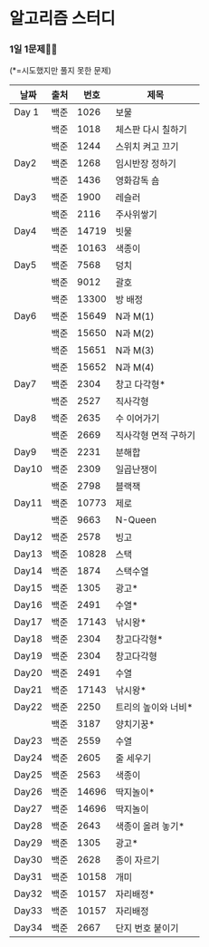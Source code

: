 # 알고리즘 스터디

### 1일 1문제💪🧠

(*=시도했지만 풀지 못한 문제)

| 날짜  | 출처 | 번호  | 제목                 |
| ----- | ---- | ----- | -------------------- |
| Day 1 | 백준 | 1026  | 보물                 |
|       | 백준 | 1018  | 체스판 다시 칠하기   |
|       | 백준 | 1244  | 스위치 켜고 끄기     |
| Day2  | 백준 | 1268  | 임시반장 정하기      |
|       | 백준 | 1436  | 영화감독 숌          |
| Day3  | 백준 | 1900  | 레슬러               |
|       | 백준 | 2116  | 주사위쌓기           |
| Day4  | 백준 | 14719 | 빗물                 |
|       | 백준 | 10163 | 색종이               |
| Day5  | 백준 | 7568  | 덩치                 |
|       | 백준 | 9012  | 괄호                 |
|       | 백준 | 13300 | 방 배정              |
| Day6  | 백준 | 15649 | N과 M(1)             |
|       | 백준 | 15650 | N과 M(2)             |
|       | 백준 | 15651 | N과 M(3)             |
|       | 백준 | 15652 | N과 M(4)             |
| Day7  | 백준 | 2304  | 창고 다각형*         |
|       | 백준 | 2527  | 직사각형             |
| Day8  | 백준 | 2635  | 수 이어가기          |
|       | 백준 | 2669  | 직사각형 면적 구하기 |
| Day9  | 백준 | 2231  | 분해합               |
| Day10 | 백준 | 2309  | 일곱난쟁이           |
|       | 백준 | 2798  | 블랙잭               |
| Day11 | 백준 | 10773 | 제로                 |
|       | 백준 | 9663  | N-Queen              |
| Day12 | 백준 | 2578  | 빙고                 |
| Day13 | 백준 | 10828 | 스택                 |
| Day14 | 백준 | 1874  | 스택수열             |
| Day15 | 백준 | 1305  | 광고*                |
| Day16 | 백준 | 2491  | 수열*                |
| Day17 | 백준 | 17143 | 낚시왕*              |
| Day18 | 백준 | 2304  | 창고다각형*          |
| Day19 | 백준 | 2304  | 창고다각형           |
| Day20 | 백준 | 2491  | 수열                 |
| Day21 | 백준 | 17143 | 낚시왕*              |
| Day22 | 백준 | 2250  | 트리의 높이와 너비*  |
|       | 백준 | 3187  | 양치기꿍*            |
| Day23 | 백준 | 2559  | 수열                 |
| Day24 | 백준 | 2605  | 줄 세우기            |
| Day25 | 백준 | 2563  | 색종이               |
| Day26 | 백준 | 14696 | 딱지놀이*            |
| Day27 | 백준 | 14696 | 딱지놀이             |
| Day28 | 백준 | 2643  | 색종이 올려 놓기*    |
| Day29 | 백준 | 1305  | 광고*                |
| Day30 | 백준 | 2628  | 종이 자르기          |
| Day31 | 백준 | 10158 | 개미                 |
| Day32 | 백준 | 10157 | 자리배정*            |
| Day33 | 백준 | 10157 | 자리배정             |
| Day34 | 백준 | 2667  | 단지 번호 붙이기     |

